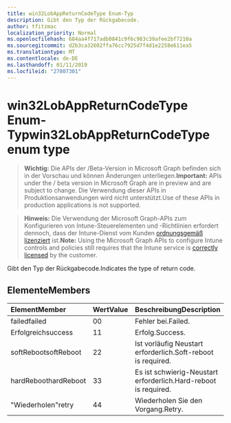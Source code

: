 ```yaml
---
title: win32LobAppReturnCodeType Enum-Typ
description: Gibt den Typ der Rückgabecode.
author: tfitzmac
localization_priority: Normal
ms.openlocfilehash: 684aa4f717adb0841c9f6c983c39afee2bf7210a
ms.sourcegitcommit: d2b3ca32602ffa76cc7925d7f4d1e2258e611ea5
ms.translationtype: MT
ms.contentlocale: de-DE
ms.lasthandoff: 01/11/2019
ms.locfileid: "27807301"
---
```

# <a name="win32lobappreturncodetype-enum-type"></a><span data-ttu-id="fecaf-103">win32LobAppReturnCodeType Enum-Typ</span><span class="sxs-lookup"><span data-stu-id="fecaf-103">win32LobAppReturnCodeType enum type</span></span>

> <span data-ttu-id="fecaf-104">**Wichtig:** Die APIs der /Beta-Version in Microsoft Graph befinden sich in der Vorschau und können Änderungen unterliegen.</span><span class="sxs-lookup"><span data-stu-id="fecaf-104">**Important:** APIs under the / beta version in Microsoft Graph are in preview and are subject to change.</span></span> <span data-ttu-id="fecaf-105">Die Verwendung dieser APIs in Produktionsanwendungen wird nicht unterstützt.</span><span class="sxs-lookup"><span data-stu-id="fecaf-105">Use of these APIs in production applications is not supported.</span></span>

> <span data-ttu-id="fecaf-106">**Hinweis:** Die Verwendung der Microsoft Graph-APIs zum Konfigurieren von Intune-Steuerelementen und -Richtlinien erfordert dennoch, dass der Intune-Dienst vom Kunden [ordnungsgemäß lizenziert](https://go.microsoft.com/fwlink/?linkid=839381) ist.</span><span class="sxs-lookup"><span data-stu-id="fecaf-106">**Note:** Using the Microsoft Graph APIs to configure Intune controls and policies still requires that the Intune service is [correctly licensed](https://go.microsoft.com/fwlink/?linkid=839381) by the customer.</span></span>

<span data-ttu-id="fecaf-107">Gibt den Typ der Rückgabecode.</span><span class="sxs-lookup"><span data-stu-id="fecaf-107">Indicates the type of return code.</span></span>
## <a name="members"></a><span data-ttu-id="fecaf-108">Elemente</span><span class="sxs-lookup"><span data-stu-id="fecaf-108">Members</span></span>
|<span data-ttu-id="fecaf-109">Element</span><span class="sxs-lookup"><span data-stu-id="fecaf-109">Member</span></span>|<span data-ttu-id="fecaf-110">Wert</span><span class="sxs-lookup"><span data-stu-id="fecaf-110">Value</span></span>|<span data-ttu-id="fecaf-111">Beschreibung</span><span class="sxs-lookup"><span data-stu-id="fecaf-111">Description</span></span>|
|:---|:---|:---|
|<span data-ttu-id="fecaf-112">failed</span><span class="sxs-lookup"><span data-stu-id="fecaf-112">failed</span></span>|<span data-ttu-id="fecaf-113">0</span><span class="sxs-lookup"><span data-stu-id="fecaf-113">0</span></span>|<span data-ttu-id="fecaf-114">Fehler bei.</span><span class="sxs-lookup"><span data-stu-id="fecaf-114">Failed.</span></span>|
|<span data-ttu-id="fecaf-115">Erfolgreich</span><span class="sxs-lookup"><span data-stu-id="fecaf-115">success</span></span>|<span data-ttu-id="fecaf-116">1</span><span class="sxs-lookup"><span data-stu-id="fecaf-116">1</span></span>|<span data-ttu-id="fecaf-117">Erfolg.</span><span class="sxs-lookup"><span data-stu-id="fecaf-117">Success.</span></span>|
|<span data-ttu-id="fecaf-118">softReboot</span><span class="sxs-lookup"><span data-stu-id="fecaf-118">softReboot</span></span>|<span data-ttu-id="fecaf-119">2</span><span class="sxs-lookup"><span data-stu-id="fecaf-119">2</span></span>|<span data-ttu-id="fecaf-120">Ist vorläufig Neustart erforderlich.</span><span class="sxs-lookup"><span data-stu-id="fecaf-120">Soft-reboot is required.</span></span>|
|<span data-ttu-id="fecaf-121">hardReboot</span><span class="sxs-lookup"><span data-stu-id="fecaf-121">hardReboot</span></span>|<span data-ttu-id="fecaf-122">3</span><span class="sxs-lookup"><span data-stu-id="fecaf-122">3</span></span>|<span data-ttu-id="fecaf-123">Es ist schwierig-Neustart erforderlich.</span><span class="sxs-lookup"><span data-stu-id="fecaf-123">Hard-reboot is required.</span></span>|
|<span data-ttu-id="fecaf-124">"Wiederholen"</span><span class="sxs-lookup"><span data-stu-id="fecaf-124">retry</span></span>|<span data-ttu-id="fecaf-125">4</span><span class="sxs-lookup"><span data-stu-id="fecaf-125">4</span></span>|<span data-ttu-id="fecaf-126">Wiederholen Sie den Vorgang.</span><span class="sxs-lookup"><span data-stu-id="fecaf-126">Retry.</span></span>|





